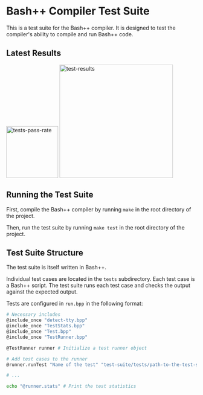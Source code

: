 # Bash++ Compiler Test Suite

This is a test suite for the Bash++ compiler. It is designed to test the compiler's ability to compile and run Bash++ code.

## Latest Results

<img src="https://vp.rail5.org/bpp/badge.svg?nocache" title="" alt="tests-pass-rate" width="137">

<img src="https://vp.rail5.org/bpp/test-results.svg?nocache" title="" alt="test-results" width="300">

## Running the Test Suite

First, compile the Bash++ compiler by running `make` in the root directory of the project.

Then, run the test suite by running `make test` in the root directory of the project.

## Test Suite Structure

The test suite is itself written in Bash++.

Individual test cases are located in the `tests` subdirectory. Each test case is a Bash++ script. The test suite runs each test case and checks the output against the expected output.

Tests are configured in `run.bpp` in the following format:

```bash
# Necessary includes
@include_once "detect-tty.bpp"
@include_once "TestStats.bpp"
@include_once "Test.bpp"
@include_once "TestRunner.bpp"

@TestRunner runner # Initialize a test runner object

# Add test cases to the runner
@runner.runTest "Name of the test" "test-suite/tests/path-to-the-test-script.bpp" "Expected output"

# ...

echo "@runner.stats" # Print the test statistics
```
